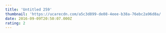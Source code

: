 ```yaml
---
title: 'Untitled 259'
thumbnail: 'https://ucarecdn.com/a5c3d899-de08-4eee-b38a-76ebc2a96d8a/'
date: 2016-09-09T20:50:07.000Z
rating: 2
---
```

